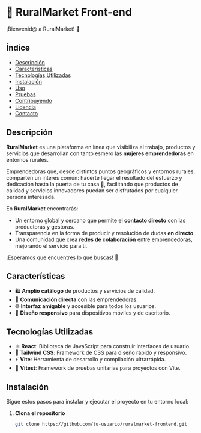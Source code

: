 # 🌾 RuralMarket Front-end

¡Bienvenid@ a RuralMarket! 🌟

## Índice

- [Descripción](#descripción)
- [Características](#características)
- [Tecnologías Utilizadas](#tecnologías-utilizadas)
- [Instalación](#instalación)
- [Uso](#uso)
- [Pruebas](#pruebas)
- [Contribuyendo](#contribuyendo)
- [Licencia](#licencia)
- [Contacto](#contacto)

## Descripción

**RuralMarket** es una plataforma en línea que visibiliza el trabajo, productos y servicios que desarrollan con tanto esmero las **mujeres emprendedoras** en entornos rurales.

Emprendedoras que, desde distintos puntos geográficos y entornos rurales, comparten un interés común: hacerte llegar el resultado del esfuerzo y dedicación hasta la puerta de tu casa 🏡, facilitando que productos de calidad y servicios innovadores puedan ser disfrutados por cualquier persona interesada.

En **RuralMarket** encontrarás:

- Un entorno global y cercano que permite el **contacto directo** con las productoras y gestoras.
- Transparencia en la forma de producir y resolución de dudas **en directo**.
- Una comunidad que crea **redes de colaboración** entre emprendedoras, mejorando el servicio para ti.

¡Esperamos que encuentres lo que buscas! 🌻

## Características

- 🛍️ **Amplio catálogo** de productos y servicios de calidad.
- 💬 **Comunicación directa** con las emprendedoras.
- 🌐 **Interfaz amigable** y accesible para todos los usuarios.
- 📱 **Diseño responsivo** para dispositivos móviles y de escritorio.

## Tecnologías Utilizadas

- ⚛️ **React**: Biblioteca de JavaScript para construir interfaces de usuario.
- 💨 **Tailwind CSS**: Framework de CSS para diseño rápido y responsivo.
- ⚡ **Vite**: Herramienta de desarrollo y compilación ultrarrápida.
- 🧪 **Vitest**: Framework de pruebas unitarias para proyectos con Vite.

## Instalación

Sigue estos pasos para instalar y ejecutar el proyecto en tu entorno local:

1. **Clona el repositorio**

   ```bash
   git clone https://github.com/tu-usuario/ruralmarket-frontend.git
